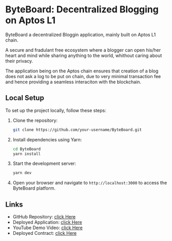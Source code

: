 # ByteBoard: Decentralized Blogging on Aptos L1

ByteBoard a decentralized Bloggin application, mainly built on Aptos L1 chain. 

A secure and fradulant free ecosystem where a blogger can open his/her heart and mind while sharing anything to the world, whithout caring about their privacy.

The application being on the Aptos chain ensures that creation of a blog does not ask a log to be put on chain, due to very minimal transaction fee and hence providing a seamless interaciton with the blockchain.

## Local Setup

To set up the project locally, follow these steps:

1. Clone the repository:

   ```bash
   git clone https://github.com/your-username/ByteBoard.git
   ```

2. Install dependencies using Yarn:

    ```bash
    cd ByteBoard
    yarn install
   ```

3. Start the development server:

    ```bash
    yarn dev
   ```

4. Open your browser and navigate to `http://localhost:3000` to access the ByteBoard platform.

## Links

- GitHub Repository: [click Here](https://github.com/DevAggarwal03/Decentralized-Bloggin-app)
- Deployed Application: [click Here](https://byteboard.onrender.com/)
- YouTube Demo Video: [click Here](https://youtu.be/ghU7nxLpGKY?si=PAEEc8vQeyfZ3d-P)
- Deployed Contract: [click Here](https://explorer.aptoslabs.com/account/0xd43ab96be69d13f3e4e8519ba38cb17f413e2fa71d838a7708da68e74668793e/modules/code/reddit?network=testnet)